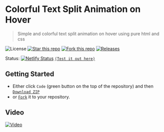 # Colorful Text Split Animation on Hover
> Simple and colorful text split animation on hover using pure html and css

![License](https://img.shields.io/npm/l/css-star-rating.svg)
[![Star this repo](https://badgen.net/github/stars/blank-yt/Colorful-Text-Split-Animation-on-Hover)](https://github.com/blank-yt/Colorful-Text-Split-Animation-on-Hover/stargazers/)
[![Fork this repo](https://badgen.net/github/forks/blank-yt/Colorful-Text-Split-Animation-on-Hover)](https://github.com/blank-yt/Colorful-Text-Split-Animation-on-Hover/fork/)
[![Releases](https://img.shields.io/github/downloads/blank-yt/Colorful-Text-Split-Animation-on-Hover/total.svg)](https://github.com/blank-yt/Colorful-Text-Split-Animation-on-Hover/archive/refs/tags/Release.zip)

Status: [![Netlify Status](https://api.netlify.com/api/v1/badges/b11b659e-14f8-487e-abfc-e12e9a481b1b/deploy-status)](https://bucolic-khapse-0d96f5.netlify.app/) [`(Test it out here)`](https://bucolic-khapse-0d96f5.netlify.app/)

## Getting Started
- Either click `Code` (green button on the top of the repository) and then [`Download ZIP`](https://github.com/blank-yt/Colorful-Text-Split-Animation-on-Hover/archive/refs/tags/Release.zip)
- or [`Fork`](https://github.com/blank-yt/Colorful-Text-Split-Animation-on-Hover/fork) it to your repository.

## Video
[![Video](https://img.youtube.com/vi/lDEMvqHaDFI/0.jpg)](https://www.youtube.com/watch?v=lDEMvqHaDFI)
